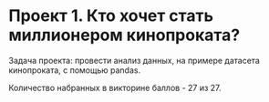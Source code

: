 # Проект 1. Кто хочет стать миллионером кинопроката?

Задача проекта: провести анализ данных, на примере датасета кинопроката, с помощью pandas.

Количество набранных в викторине баллов - 27 из 27.
